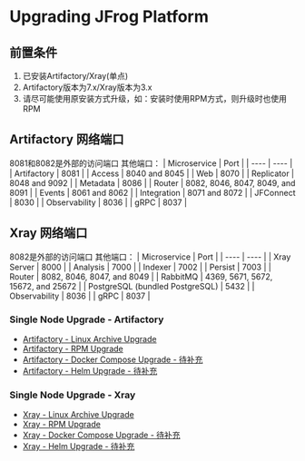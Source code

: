 # Upgrading JFrog Platform

## 前置条件
1. 已安装Artifactory/Xray(单点)
2. Artifactory版本为7.x/Xray版本为3.x
3. 请尽可能使用原安装方式升级，如：安装时使用RPM方式，则升级时也使用RPM

## Artifactory 网络端口
8081和8082是外部的访问端口
其他端口：
| Microservice | Port |
| ---- | ---- |
| Artifactory | 8081 |
| Access | 8040 and 8045 |
| Web | 8070 |
| Replicator | 8048 and 9092 |
| Metadata | 8086 |
| Router | 8082, 8046, 8047, 8049, and 8091 |
| Events | 8061 and 8062 |
| Integration | 8071 and 8072 |
| JFConnect | 8030 |
| Observability | 8036 |
| gRPC | 8037 |

## Xray 网络端口
8082是外部的访问端口
其他端口：
| Microservice | Port |
| ---- | ---- |
| Xray Server | 8000 |
| Analysis | 7000 |
| Indexer | 7002 |
| Persist | 7003 |
| Router | 8082, 8046, 8047, and 8049 |
| RabbitMQ | 4369, 5671, 5672, 15672, and 25672 |
| PostgreSQL (bundled PostgreSQL) | 5432 |
| Observability | 8036 |
| gRPC | 8037 |


### Single Node Upgrade - Artifactory

* [Artifactory - Linux Archive Upgrade](../Upgrading%20JFrog%20Platform/Artifactory%20-%20Linux%20Archive%20Upgrade/README.md)
* [Artifactory - RPM Upgrade](../Upgrading%20JFrog%20Platform/Artifactory%20-%20RPM%20Upgrade/README.md)
* [Artifactory - Docker Compose Upgrade - 待补充]()
* [Artifactory - Helm Upgrade - 待补充]()


### Single Node Upgrade - Xray

* [Xray - Linux Archive Upgrade](../Upgrading%20JFrog%20Platform/Xray%20-%20Linux%20Archive%20Upgrade/README.md)
* [Xray - RPM Upgrade](../Upgrading%20JFrog%20Platform/Xray%20-%20RPM%20Upgrade/README.md)
* [Xray - Docker Compose Upgrade - 待补充]()
* [Xray - Helm Upgrade - 待补充]()
